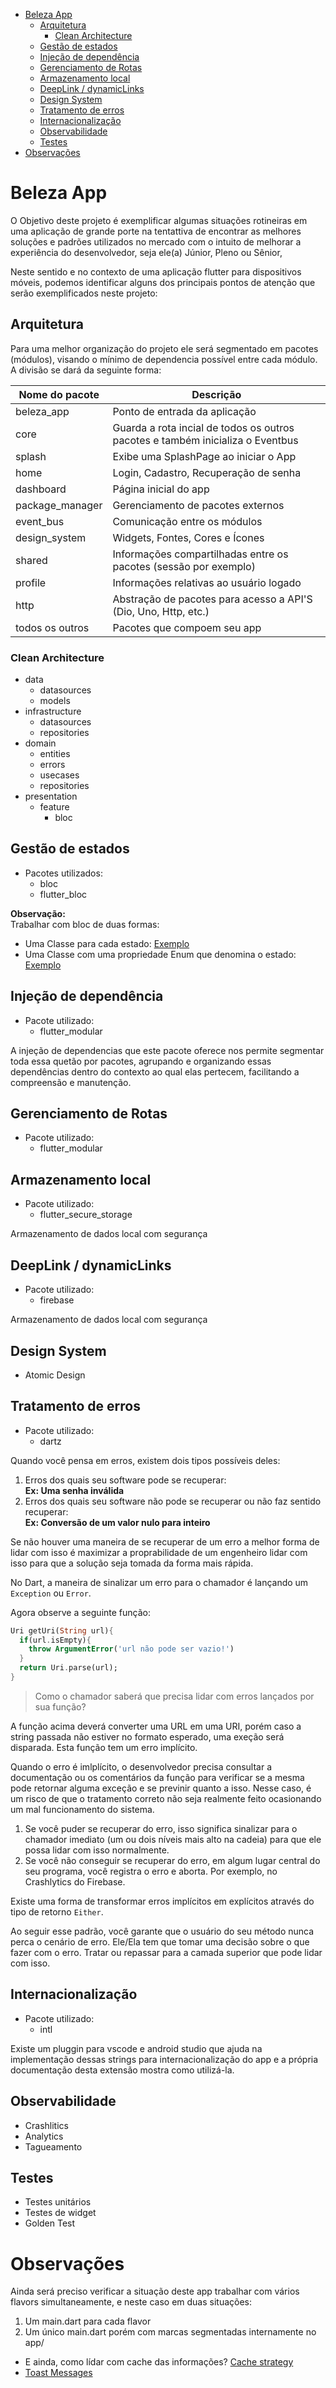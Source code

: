- [Beleza App](#beleza-app)
  - [Arquitetura](#arquitetura)
    - [Clean Architecture](#clean-architecture)
  - [Gestão de estados](#gestão-de-estados)
  - [Injeção de dependência](#injeção-de-dependência)
  - [Gerenciamento de Rotas](#gerenciamento-de-rotas)
  - [Armazenamento local](#armazenamento-local)
  - [DeepLink / dynamicLinks](#deeplink--dynamiclinks)
  - [Design System](#design-system)
  - [Tratamento de erros](#tratamento-de-erros)
  - [Internacionalização](#internacionalização)
  - [Observabilidade](#observabilidade)
  - [Testes](#testes)
- [Observações](#observações)

# Beleza App
O Objetivo deste projeto é exemplificar algumas situações rotineiras em uma aplicação de grande porte na tentattiva de encontrar as melhores soluções e padrões utilizados no mercado com o intuito de melhorar a experiência do desenvolvedor, seja ele(a) Júnior, Pleno ou Sênior,

Neste sentido e no contexto de uma aplicação flutter para dispositivos móveis, podemos identificar alguns dos principais pontos de atenção que serão exemplificados neste projeto:

## Arquitetura
Para uma melhor organização do projeto ele será segmentado em pacotes (módulos), visando o mínimo de dependencia possível entre cada módulo.
A divisão se dará da seguinte forma:

|Nome do pacote | Descrição            |
|----------|---------------------------|
| beleza_app | Ponto de entrada da aplicação |
| core | Guarda a rota incial de todos os outros pacotes e também inicializa o Eventbus|
| splash | Exibe uma SplashPage ao iniciar o App |
| home | Login, Cadastro, Recuperação de senha |
| dashboard | Página inicial do app |
| package_manager | Gerenciamento de pacotes externos |
| event_bus | Comunicação entre os módulos |
| design_system | Widgets, Fontes, Cores e Ícones |
| shared | Informações compartilhadas entre os pacotes (sessão por exemplo) |
| profile | Informações relativas ao usuário logado |
| http | Abstração de pacotes para acesso a API'S (Dio, Uno, Http, etc.) |
| todos os outros | Pacotes que compoem seu app |

### Clean Architecture
- data
  - datasources
  - models
- infrastructure
  - datasources
  - repositories
- domain
  - entities
  - errors
  - usecases
  - repositories
- presentation
  - feature
    - bloc

## Gestão de estados
- Pacotes utilizados:
  - bloc
  - flutter_bloc

**Observação:**<br/>
Trabalhar com bloc de duas formas:

- Uma Classe para cada estado: [Exemplo](https://github.com/euclidesgc/beleza_app/blob/989cce295965f59b12ddc3f14c5e04305cc8b4bd/home/lib/src/login/presentation/login/bloc/login_state.dart) <br/>
- Uma Classe com uma propriedade Enum que denomina o estado: [Exemplo](https://github.com/euclidesgc/beleza_app/blob/989cce295965f59b12ddc3f14c5e04305cc8b4bd/home/lib/src/login/presentation/login/bloc/login_state.dart) <br/>
 
## Injeção de dependência
- Pacote utilizado:
  - flutter_modular

A injeção de dependencias que este pacote oferece nos permite segmentar toda essa quetão por pacotes, agrupando e organizando essas dependências dentro do contexto ao qual elas pertecem, facilitando a compreensão e manutenção.

## Gerenciamento de Rotas
- Pacote utilizado:
  - flutter_modular

## Armazenamento local
- Pacote utilizado:
  - flutter_secure_storage

Armazenamento de dados local com segurança

## DeepLink / dynamicLinks
- Pacote utilizado:
  - firebase

Armazenamento de dados local com segurança

## Design System
- Atomic Design

## Tratamento de erros
- Pacote utilizado:
  - dartz

Quando você pensa em erros, existem dois tipos possíveis deles:

1. Erros dos quais seu software pode se recuperar: <br/>
   **Ex: Uma senha inválida**
2. Erros dos quais seu software não pode se recuperar ou não faz sentido recuperar: <br />
   **Ex: Conversão de um valor nulo para inteiro**

Se não houver uma maneira de se recuperar de um erro a melhor forma de lidar com isso é maximizar a proprabilidade de um engenheiro lidar com isso para que a solução seja tomada da forma mais rápida.

No Dart, a maneira de sinalizar um erro para o chamador é lançando um `Exception` ou `Error`.

Agora observe a seguinte função:

````dart
Uri getUri(String url){
  if(url.isEmpty){
    throw ArgumentError('url não pode ser vazio!')
  }
  return Uri.parse(url);
}
````
> Como o chamador saberá que precisa lidar com erros lançados por sua função?

A função acima deverá converter uma URL em uma URI, porém caso a string passada não estiver no formato esperado, uma exeção será disparada.
Esta função tem um erro implícito.

Quando o erro é imlplícito, o desenvolvedor precisa consultar a documentação ou os comentários da função para verificar se a mesma pode retornar alguma exceção e se previnir quanto a isso. Nesse caso, é um risco de que o tratamento correto não seja realmente feito ocasionando um mal funcionamento do sistema. 

1. Se você puder se recuperar do erro, isso significa sinalizar para o chamador imediato (um ou dois níveis mais alto na cadeia) para que ele possa lidar com isso normalmente.
2. Se você não conseguir se recuperar do erro, em algum lugar central do seu programa, você registra o erro e aborta. Por exemplo, no Crashlytics do Firebase.

Existe uma forma de transformar erros implícitos em explícitos através do tipo de retorno `Either`. 

Ao seguir esse padrão, você garante que o usuário do seu método nunca perca o cenário de erro. Ele/Ela tem que tomar uma decisão sobre o que fazer com o erro. Tratar ou repassar para a camada superior que pode lidar com isso.

## Internacionalização
- Pacote utilizado:
  - intl

Existe um pluggin para vscode e android studio que ajuda na implementação dessas strings para internacionalização do app e a própria documentação desta extensão mostra como utilizá-la.

## Observabilidade
- Crashlitics
- Analytics
- Tagueamento

## Testes
- Testes unitários
- Testes de widget
- Golden Test

# Observações
Ainda será preciso verificar a situação deste app trabalhar com vários flavors simultaneamente, e neste caso em duas situações:

1. Um main.dart para cada flavor
2. Um único main.dart porém com marcas segmentadas internamente no app/

- E ainda, como lídar com cache das informações? [Cache strategy](https://medium.com/@romaingreaume/implementing-a-cache-strategy-in-your-flutter-app-5db3e316e7c9)
- [Toast Messages](https://itnext.io/create-your-own-toast-without-using-any-packages-6d3828816f7c)
